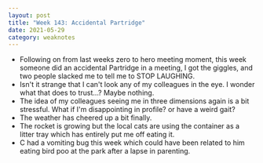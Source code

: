 ```yaml
---
layout: post
title: "Week 143: Accidental Partridge"
date: 2021-05-29
category: weaknotes
---
```

* Following on from last weeks zero to hero meeting moment, this week someone did an accidental Partridge in a meeting, I got the giggles, and two people slacked me to tell me to STOP LAUGHING.
* Isn't it strange that I can't look any of my colleagues in the eye. I wonder what that does to trust...? Maybe nothing.
* The idea of my colleagues seeing me in three dimensions again is a bit stressful. What if I'm disappointing in profile? or have a weird gait?
* The weather has cheered up a bit finally.
* The rocket is growing but the local cats are using the container as a litter tray which has entirely put me off eating it.
* C had a vomiting bug this week which could have been related to him eating bird poo at the park after a lapse in parenting.
